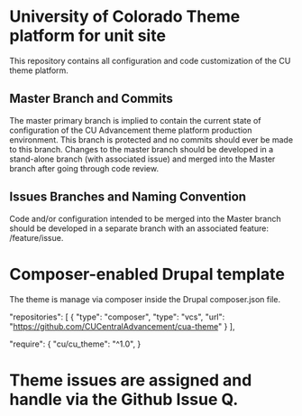 # University of Colorado Theme platform for unit site

This repository contains all configuration and code customization of the CU theme platform.

## Master Branch and Commits

The master primary branch is implied to contain the current state of configuration of the CU Advancement theme platform production environment. This branch is protected and no commits should ever be made to this branch. Changes to the master branch should be developed in a stand-alone branch (with associated issue) and merged into the Master branch after going through code review.

## Issues Branches and Naming Convention
Code and/or configuration intended to be merged into the Master branch should be developed in a separate branch with an associated feature: /feature/issue.

# Composer-enabled Drupal template
The theme is manage via composer inside the Drupal composer.json file.

"repositories": [
{
"type": "composer",
    "type": "vcs",
    "url": "https://github.com/CUCentralAdvancement/cua-theme"
    }
],

"require": {
"cu/cu_theme": "^1.0",
}

# Theme issues are assigned and handle via the Github Issue Q.